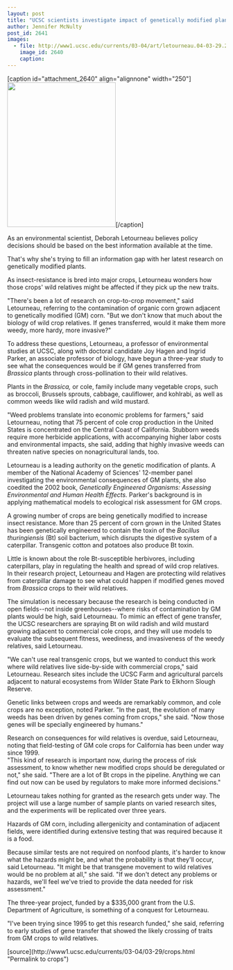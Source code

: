 ```yaml
---
layout: post
title: "UCSC scientists investigate impact of genetically modified plants on wild relatives of major California crop"
author: Jennifer McNulty
post_id: 2641
images:
  - file: http://www1.ucsc.edu/currents/03-04/art/letourneau.04-03-29.250.jpg
    image_id: 2640
    caption: 
---
```


[caption id="attachment_2640" align="alignnone" width="250"]<a href="http://localhost/mysite/wp-content/uploads/2004/03/letourneau.04-03-29.250.jpg"><img class="size-full wp-image-2640" src="http://localhost/mysite/wp-content/uploads/2004/03/letourneau.04-03-29.250.jpg" alt="" width="250" height="333" /></a>[/caption]
<p>
  As an environmental scientist, Deborah Letourneau believes policy decisions should be based on the best information available at the time.
</p>
<p>
  That's why she's trying to fill an information gap with her latest research on genetically modified plants.<br>
</p>
<p>
  As insect-resistance is bred into major crops, Letourneau wonders how those crops' wild relatives might be affected if they pick up the new traits.
</p>
<p>
  "There's been a lot of research on crop-to-crop movement," said Letourneau, referring to the contamination of organic corn grown adjacent to genetically modified (GM) corn. "But we don't know that much about the biology of wild crop relatives. If genes transferred, would it make them more weedy, more hardy, more invasive?"<br>
</p>
<p>
  To address these questions, Letourneau, a professor of environmental studies at UCSC, along with doctoral candidate Joy Hagen and Ingrid Parker, an associate professor of biology, have begun a three-year study to see what the consequences would be if GM genes transferred from <i>Brassica</i> plants through cross-pollination to their wild relatives.
</p>
<p>
  Plants in the <i>Brassica,</i> or cole, family include many vegetable crops, such as broccoli, Brussels sprouts, cabbage, cauliflower, and kohlrabi, as well as common weeds like wild radish and wild mustard.<br>
</p>
<p>
  "Weed problems translate into economic problems for farmers," said Letourneau, noting that 75 percent of cole crop production in the United States is concentrated on the Central Coast of California. Stubborn weeds require more herbicide applications, with accompanying higher labor costs and environmental impacts, she said, adding that highly invasive weeds can threaten native species on nonagricultural lands, too.<br>
</p>
<p>
  Letourneau is a leading authority on the genetic modification of plants. A member of the National Academy of Sciences' 12-member panel investigating the environmental consequences of GM plants, she also coedited the 2002 book, <i>Genetically Engineered Organisms: Assessing Environmental and Human Health Effects.</i> Parker's background is in applying mathematical models to ecological risk assessment for GM crops.<br>
</p>
<p>
  A growing number of crops are being genetically modified to increase insect resistance. More than 25 percent of corn grown in the United States has been genetically engineered to contain the toxin of the <i>Bacillus thuringiensis</i> (Bt) soil bacterium, which disrupts the digestive system of a caterpillar. Transgenic cotton and potatoes also produce Bt toxin.<br>
</p>
<p>
  Little is known about the role Bt-susceptible herbivores, including caterpillars, play in regulating the health and spread of wild crop relatives. In their research project, Letourneau and Hagen are protecting wild relatives from caterpillar damage to see what could happen if modified genes moved from <i>Brassica</i> crops to their wild relatives.<br>
</p>
<p>
  The simulation is necessary because the research is being conducted in open fields--not inside greenhouses--where risks of contamination by GM plants would be high, said Letourneau. To mimic an effect of gene transfer, the UCSC researchers are spraying Bt on wild radish and wild mustard growing adjacent to commercial cole crops, and they will use models to evaluate the subsequent fitness, weediness, and invasiveness of the weedy relatives, said Letourneau.<br>
</p>
<p>
  "We can't use real transgenic crops, but we wanted to conduct this work where wild relatives live side-by-side with commercial crops," said Letourneau. Research sites include the UCSC Farm and agricultural parcels adjacent to natural ecosystems from Wilder State Park to Elkhorn Slough Reserve.<br>
</p>
<p>
  Genetic links between crops and weeds are remarkably common, and cole crops are no exception, noted Parker. "In the past, the evolution of many weeds has been driven by genes coming from crops," she said. "Now those genes will be specially engineered by humans."<br>
</p>
<p>
  Research on consequences for wild relatives is overdue, said Letourneau, noting that field-testing of GM cole crops for California has been under way since 1999.<br>
  "This kind of research is important now, during the process of risk assessment, to know whether new modified crops should be deregulated or not," she said. "There are a lot of Bt crops in the pipeline. Anything we can find out now can be used by regulators to make more informed decisions."<br>
</p>
<p>
  Letourneau takes nothing for granted as the research gets under way. The project will use a large number of sample plants on varied research sites, and the experiments will be replicated over three years.<br>
</p>
<p>
  Hazards of GM corn, including allergenicity and contamination of adjacent fields, were identified during extensive testing that was required because it is a food.
</p>
<p>
  Because similar tests are not required on nonfood plants, it's harder to know what the hazards might be, and what the probability is that they'll occur, said Letourneau. "It might be that transgene movement to wild relatives would be no problem at all," she said. "If we don't detect any problems or hazards, we'll feel we've tried to provide the data needed for risk assessment."<br>
</p>
<p>
  The three-year project, funded by a $335,000 grant from the U.S. Department of Agriculture, is something of a conquest for Letourneau.<br>
</p>
<p>
  "I've been trying since 1995 to get this research funded," she said, referring to early studies of gene transfer that showed the likely crossing of traits from GM crops to wild relatives.<br>
</p>
[source](http://www1.ucsc.edu/currents/03-04/03-29/crops.html "Permalink to crops")
